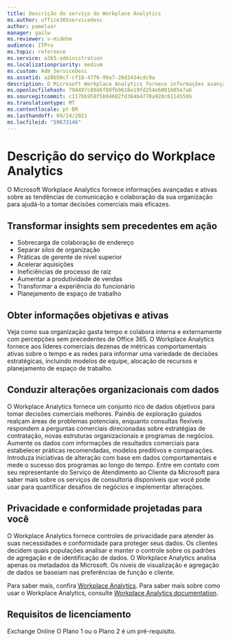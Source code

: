 ```yaml
---
title: Descrição do serviço do Workplace Analytics
ms.author: office365servicedesc
author: pamelaar
manager: gailw
ms.reviewer: v-midehm
audience: ITPro
ms.topic: reference
ms.service: o365-administration
ms.localizationpriority: medium
ms.custom: Adm_ServiceDesc
ms.assetid: a20b50c7-cf18-47f6-99a7-26d3434cdc9a
description: O Microsoft Workplace Analytics fornece informações avançadas e ativas sobre as tendências de comunicação e colaboração da sua organização para ajudá-lo a tomar decisões comerciais mais eficazes.
ms.openlocfilehash: 794497c89d6f80fb9616e19fd254e6001605e7a6
ms.sourcegitcommit: c117bb958f5b94682fd384b4770a920c6114559b
ms.translationtype: MT
ms.contentlocale: pt-BR
ms.lasthandoff: 09/24/2021
ms.locfileid: "59673146"
---
```

# <a name="workplace-analytics-service-description"></a>Descrição do serviço do Workplace Analytics

O Microsoft Workplace Analytics fornece informações avançadas e ativas sobre as tendências de comunicação e colaboração da sua organização para ajudá-lo a tomar decisões comerciais mais eficazes.

## <a name="transform-unprecedented-insights-into-action"></a>Transformar insights sem precedentes em ação

* Sobrecarga de colaboração de endereço
* Separar silos de organização
* Práticas de gerente de nível superior
* Acelerar aquisições
* Ineficiências de processo de raiz
* Aumentar a produtividade de vendas
* Transformar a experiência do funcionário
* Planejamento de espaço de trabalho

## <a name="gain-objective-actionable-insights"></a>Obter informações objetivas e ativas

Veja como sua organização gasta tempo e colabora interna e externamente com percepções sem precedentes de Office 365. O Workplace Analytics fornece aos líderes comerciais dezenas de métricas comportamentais ativas sobre o tempo e as redes para informar uma variedade de decisões estratégicas, incluindo modelos de equipe, alocação de recursos e planejamento de espaço de trabalho.

## <a name="drive-organizational-change-with-data"></a>Conduzir alterações organizacionais com dados

O Workplace Analytics fornece um conjunto rico de dados objetivos para tomar decisões comerciais melhores. Painéis de exploração guiados realçam áreas de problemas potenciais, enquanto consultas flexíveis respondem a perguntas comerciais direcionadas sobre estratégias de contratação, novas estruturas organizacionais e programas de negócios. Aumente os dados com informações de resultados comerciais para estabelecer práticas recomendadas, modelos preditivos e comparações. Introduza iniciativas de alteração com base em dados comportamentais e mede o sucesso dos programas ao longo do tempo. Entre em contato com seu representante do Serviço de Atendimento ao Cliente da Microsoft para saber mais sobre os serviços de consultoria disponíveis que você pode usar para quantificar desafios de negócios e implementar alterações.

## <a name="privacy-and-compliance-designed-for-you"></a>Privacidade e conformidade projetadas para você

O Workplace Analytics fornece controles de privacidade para atender às suas necessidades e conformidade para proteger seus dados. Os clientes decidem quais populações analisar e manter o controle sobre os padrões de agregação e de identificação de dados. O Workplace Analytics analisa apenas os metadados da Microsoft. Os níveis de visualização e agregação de dados se baseiam nas preferências de função e cliente.

Para saber mais, confira [Workplace Analytics](https://go.microsoft.com/fwlink/?linkid=852492). Para saber mais sobre como usar o Workplace Analytics, consulte [Workplace Analytics documentation](/workplace-analytics/).
  
## <a name="licensing-requirements"></a>Requisitos de licenciamento

Exchange Online O Plano 1 ou o Plano 2 é um pré-requisito.